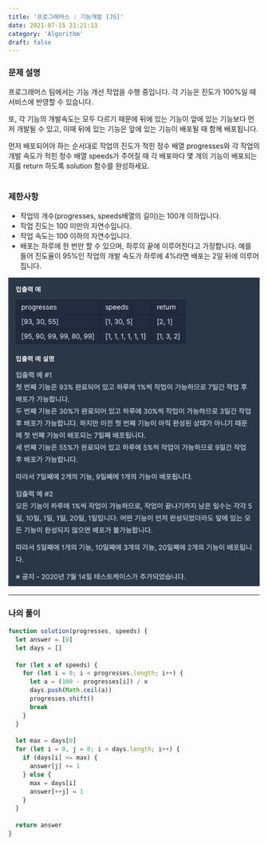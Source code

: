 ```yaml
---
title: '프로그래머스 : 기능개발 [JS]'
date: 2021-07-15 21:21:13
category: 'Algorithm'
draft: false
---
```


### 문제 설명

프로그래머스 팀에서는 기능 개선 작업을 수행 중입니다. 각 기능은 진도가 100%일 때 서비스에 반영할 수 있습니다.<br>

또, 각 기능의 개발속도는 모두 다르기 때문에 뒤에 있는 기능이 앞에 있는 기능보다 먼저 개발될 수 있고, 이때 뒤에 있는 기능은 앞에 있는 기능이 배포될 때 함께 배포됩니다.<br>

먼저 배포되어야 하는 순서대로 작업의 진도가 적힌 정수 배열 progresses와 각 작업의 개발 속도가 적힌 정수 배열 speeds가 주어질 때 각 배포마다 몇 개의 기능이 배포되는지를 return 하도록 solution 함수를 완성하세요.<br><br>

### 제한사항

- 작업의 개수(progresses, speeds배열의 길이)는 100개 이하입니다.
- 작업 진도는 100 미만의 자연수입니다.
- 작업 속도는 100 이하의 자연수입니다.
- 배포는 하루에 한 번만 할 수 있으며, 하루의 끝에 이루어진다고 가정합니다. 예를 들어 진도율이 95%인 작업의 개발 속도가 하루에 4%라면 배포는 2일 뒤에 이루어집니다.

![](./images/16.png)

---

### 나의 풀이

```jsx
function solution(progresses, speeds) {
  let answer = [0]
  let days = []

  for (let x of speeds) {
    for (let i = 0; i < progresses.length; i++) {
      let a = (100 - progresses[i]) / x
      days.push(Math.ceil(a))
      progresses.shift()
      break
    }
  }

  let max = days[0]
  for (let i = 0, j = 0; i < days.length; i++) {
    if (days[i] <= max) {
      answer[j] += 1
    } else {
      max = days[i]
      answer[++j] = 1
    }
  }

  return answer
}
```
